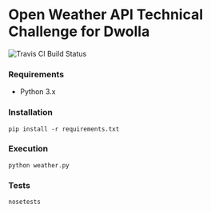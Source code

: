 # Open Weather API Technical Challenge for Dwolla

![Travis CI Build Status](https://travis-ci.org/aidenyang/Dwolla-Weather-Challenge.svg?branch=master)

### Requirements
* Python 3.x

### Installation
`pip install -r requirements.txt`

### Execution
`python weather.py`

### Tests
`nosetests`
